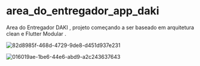 # area_do_entregador_app_daki
Area do Entregador DAKI , projeto começando a ser baseado em arquitetura clean e Flutter Modular . 






![82d8985f-468d-4729-9de8-d451d937e231](https://user-images.githubusercontent.com/80254945/139845972-c6ea2231-daf6-47f2-8720-624ae513cfa5.jpg)



![016019ae-1be6-44e6-abd9-a2c243637643](https://user-images.githubusercontent.com/80254945/139846001-b11b2536-4e77-4645-9ae8-adae2dfc7194.jpg)


